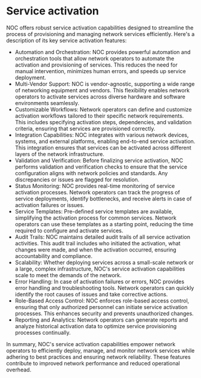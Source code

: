 # Service activation

NOC offers robust service activation capabilities designed to streamline the process of provisioning and managing network services efficiently. Here's a description of its key service activation features:

* Automation and Orchestration: NOC provides powerful automation and orchestration tools that allow network operators to automate the activation and provisioning of services. This reduces the need for manual intervention, minimizes human errors, and speeds up service deployment.
* Multi-Vendor Support: NOC is vendor-agnostic, supporting a wide range of networking equipment and vendors. This flexibility enables network operators to activate services across diverse hardware and software environments seamlessly.
* Customizable Workflows: Network operators can define and customize activation workflows tailored to their specific network requirements. This includes specifying activation steps, dependencies, and validation criteria, ensuring that services are provisioned correctly.
* Integration Capabilities: NOC integrates with various network devices, systems, and external platforms, enabling end-to-end service activation. This integration ensures that services can be activated across different layers of the network infrastructure.
* Validation and Verification: Before finalizing service activation, NOC performs validation and verification checks to ensure that the service configuration aligns with network policies and standards. Any discrepancies or issues are flagged for resolution.
* Status Monitoring: NOC provides real-time monitoring of service activation processes. Network operators can track the progress of service deployments, identify bottlenecks, and receive alerts in case of activation failures or issues.
* Service Templates: Pre-defined service templates are available, simplifying the activation process for common services. Network operators can use these templates as a starting point, reducing the time required to configure and activate services.
* Audit Trails: NOC maintains detailed audit trails of all service activation activities. This audit trail includes who initiated the activation, what changes were made, and when the activation occurred, ensuring accountability and compliance.
* Scalability: Whether deploying services across a small-scale network or a large, complex infrastructure, NOC's service activation capabilities scale to meet the demands of the network.
* Error Handling: In case of activation failures or errors, NOC provides error handling and troubleshooting tools. Network operators can quickly identify the root causes of issues and take corrective actions.
* Role-Based Access Control: NOC enforces role-based access control, ensuring that only authorized personnel can initiate service activation processes. This enhances security and prevents unauthorized changes.
* Reporting and Analytics: Network operators can generate reports and analyze historical activation data to optimize service provisioning processes continually.

In summary, NOC's service activation capabilities empower network operators to efficiently deploy, manage, and monitor network services while adhering to best practices and ensuring network reliability. These features contribute to improved network performance and reduced operational overhead.